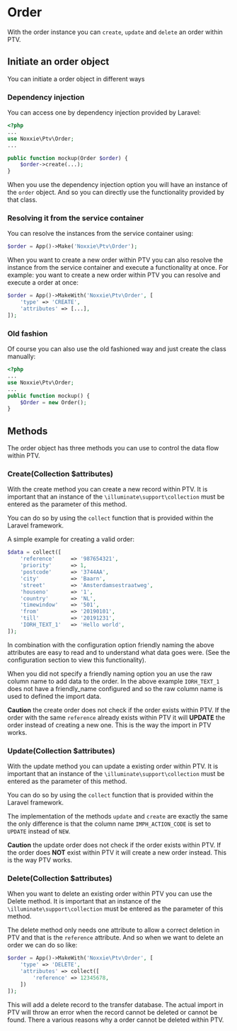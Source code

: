 # Order

With the order instance you can `create`, `update` and `delete` an order within PTV.

## Initiate an order object

You can initiate a order object in different ways

### Dependency injection
You can access one by dependency injection provided by Laravel:

````php
<?php
...
use Noxxie\Ptv\Order;
...

public function mockup(Order $order) {
    $order->create(...);
}
````
When you use the dependency injection option you will have an instance of the `order` object. And so you can directly use the functionality provided by that class.

### Resolving it from the service container
You can resolve the instances from the service container using:
````php
$order = App()->Make('Noxxie\Ptv\Order');
````

When you want to create a new order within PTV you can also resolve the instance from the service container and execute a functionality at once. For example: you want to create a new order within PTV you can resolve and execute a order at once:

````php
$order = App()->MakeWith('Noxxie\Ptv\Order', [
    'type' => 'CREATE',
    'attributes' => [...],
]);
````

### Old fashion
Of course you can also use the old fashioned way and just create the class manually:
````php
<?php
...
use Noxxie\Ptv\Order;
...
public function mockup() {
    $Order = new Order();
}
````

## Methods

The order object has three methods you can use to control the data flow within PTV.

### Create(Collection $attributes)

With the create method you can create a new record within PTV. It is important that an instance of the `\illuminate\support\collection` must be entered as the parameter of this method.

You can do so by using the `collect` function that is provided within the Laravel framework.

A simple example for creating a valid order:
````php
$data = collect([
    'reference'     => '987654321',
    'priority'      => 1,
    'postcode'      => '3744AA',
    'city'          => 'Baarn',
    'street'        => 'Amsterdamsestraatweg',
    'houseno'       => '1',
    'country'       => 'NL',
    'timewindow'    => '501',
    'from'          => '20190101',
    'till'          => '20191231',
    'IORH_TEXT_1'   => 'Hello world',
]);
````

In combination with the configuration option friendly naming the above attributes are easy to read and to understand what data goes were. (See the configuration section to view this functionality).

When you did not specify a friendly naming option you an use the raw column name to add data to the order. In the above example `IORH_TEXT_1` does not have a friendly_name configured and so the raw column name is used to defined the import data.

**Caution** the create order does not check if the order exists within PTV. If the order with the same `reference` already exists within PTV it will **UPDATE** the order instead of creating a new one. This is the way the import in PTV works.

### Update(Collection $attributes)

With the update method you can update a existing order within PTV. It is important that an instance of the `\illuminate\support\collection` must be entered as the parameter of this method.

You can do so by using the `collect` function that is provided within the Laravel framework.

The implementation of the methods `update` and `create` are exactly the same the only difference is that the column name `IMPH_ACTION_CODE` is set to `UPDATE` instead of `NEW`.

**Caution** the update order does not check if the order exists within PTV. If the order does **NOT** exist within PTV it will create a new order instead. This is the way PTV works.

### Delete(Collection $attributes)

When you want to delete an existing order within PTV you can use the Delete method. It is important that an instance of the `\illuminate\support\collection` must be entered as the parameter of this method.

The delete method only needs one attribute to allow a correct deletion in PTV and that is the `reference` attribute. And so when we want to delete an order we can do so like:

````php
$order = App()->MakeWith('Noxxie\Ptv\Order', [
    'type' => 'DELETE',
    'attributes' => collect([
        'reference' => 12345678,
    ])
]);
````
This will add a delete record to the transfer database. The actual import in PTV will throw an error when the record cannot be deleted or cannot be found. There a various reasons why a order cannot be deleted within PTV.

